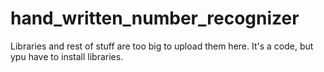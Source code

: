 # hand_written_number_recognizer
Libraries and rest of stuff are too big to upload them here. It's a code, but ypu have to install libraries.
